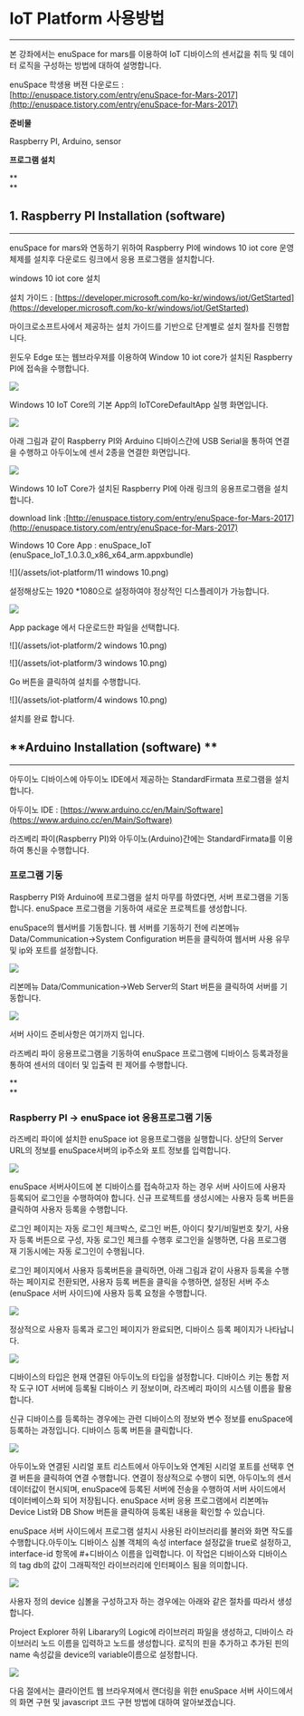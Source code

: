 # **IoT Platform 사용방법**

---

본 강좌에서는 enuSpace for mars를 이용하여 IoT 디바이스의 센서값을 취득 및 데이터 로직을 구성하는 방법에 대하여 설명합니다.

enuSpace 학생용 버젼 다운로드 : [http://enuspace.tistory.com/entry/enuSpace-for-Mars-2017](http://enuspace.tistory.com/entry/enuSpace-for-Mars-2017)

**준비물**

Raspberry PI, Arduino, sensor

**프로그램 설치**

**    
**

## **1. Raspberry PI Installation \(software\)**

---

enuSpace for mars와 연동하기 위하여 Raspberry PI에 windows 10 iot core 운영체제를 설치후 다운로드 링크에서 응용 프로그램을 설치합니다.

windows 10 iot core 설치

설치 가이드 : [https://developer.microsoft.com/ko-kr/windows/iot/GetStarted](https://developer.microsoft.com/ko-kr/windows/iot/GetStarted)

마이크로소프트사에서 제공하는 설치 가이드를 기반으로 단계별로 설치 절차를 진행합니다.

윈도우 Edge 또는 웹브라우져를 이용하여 Window 10 iot core가 설치된 Raspberry PI에 접속을 수행합니다.

![](/assets/iot-platform/iot1.png)

Windows 10 IoT Core의 기본 App의 IoTCoreDefaultApp 실행 화면입니다.

![](/assets/iot-platform/iot2.png)

아래 그림과 같이 Raspberry PI와 Arduino 디바이스간에 USB Serial을 통하여 연결을 수행하고 아두이노에 센서 2종을 연결한 화면입니다.

![](/assets/iot-platform/iot3.png)

Windows 10 IoT Core가 설치된 Raspberry PI에 아래 링크의 응용프로그램을 설치합니다.

download link :[http://enuspace.tistory.com/entry/enuSpace-for-Mars-2017](http://enuspace.tistory.com/entry/enuSpace-for-Mars-2017)

Windows 10 Core App : enuSpace\_IoT \(enuSpace\_IoT\_1.0.3.0\_x86\_x64\_arm.appxbundle\)

![](/assets/iot-platform/11 windows 10.png)

설정해상도는 1920 \*1080으로 설정하여야 정상적인 디스플레이가 가능합니다.

![](/assets/iot-platform/1_windows_10.png)

App package 에서 다운로드한 파일을 선택합니다.

![](/assets/iot-platform/2 windows 10.png)

![](/assets/iot-platform/3 windows 10.png)

Go 버튼을 클릭하여 설치를 수행합니다.

![](/assets/iot-platform/4 windows 10.png)

설치를 완료 합니다.



## **Arduino Installation \(software\) **

---

아두이노 디바이스에 아두이노 IDE에서 제공하는 StandardFirmata 프로그램을 설치합니다.

아두이노 IDE : [https://www.arduino.cc/en/Main/Software](https://www.arduino.cc/en/Main/Software)

라즈베리 파이\(Raspberry PI\)와 아두이노\(Arduino\)간에는 StandardFirmata를 이용하여 통신을 수행합니다.

### **프로그램 기동**

Raspberry PI와 Arduino에 프로그램을 설치 마무를 하였다면, 서버 프로그램을 기동합니다. enuSpace 프로그램을 기동하여 새로운 프로젝트를 생성합니다.

enuSpace의 웹서버를 기동합니다. 웹 서버를 기동하기 전에 리본메뉴 Data/Communication-&gt;System Configuration 버튼을 클릭하여 웹서버 사용 유무 및 ip와 포트를 설정합니다.

![](/assets/iot-platform/iot4.png)

리본메뉴 Data/Communication-&gt;Web Server의 Start 버튼을 클릭하여 서버를 기동합니다.

![](/assets/iot-platform/web_server.png)

서버 사이드 준비사항은 여기까지 입니다.

라즈베리 파이 응용프로그램을 기동하여 enuSpace 프로그램에 디바이스 등록과정을 통하여 센서의 데이터 및 입출력 핀 제어를 수행합니다.

**    
**

### **Raspberry PI -&gt; enuSpace iot 응용프로그램 기동**

라즈베리 파이에 설치한 enuSpace iot 응용프로그램을 실행합니다. 상단의 Server URL의 정보를 enuSpace서버의 ip주소와 포트 정보를 입력합니다.

![](/assets/iot-platform/Rasp1.png)

enuSpace 서버사이드에 본 디바이스를 접속하고자 하는 경우 서버 사이드에 사용자 등록되어 로그인을 수행하여야 합니다. 신규 프로젝트를 생성시에는 사용자 등록 버튼을 클릭하여 사용자 등록을 수행합니다.

로그인 페이지는 자동 로그인 체크박스, 로그인 버튼, 아이디 찾기/비밀번호 찾기, 사용자 등록 버튼으로 구성, 자동 로그인 체크를 수행후 로그인을 실행하면, 다음 프로그램 재 기동시에는 자동 로그인이 수행됩니다.

로그인 페이지에서 사용자 등록버튼을 클릭하면, 아래 그림과 같이 사용자 등록을 수행하는 페이지로 전환되면, 사용자 등록 버튼을 클릭을 수행하면, 설정된 서버 주소\(enuSpace 서버 사이드\)에 사용자 등록 요청을 수행합니다.

![](/assets/iot-platform/iot5.png)

정상적으로 사용자 등록과 로그인 페이지가 완료되면, 디바이스 등록 페이지가 나타납니다.

![](/assets/iot-platform/iot6.png)

디바이스의 타입은 현재 연결된 아두이노의 타입을 설정합니다. 디바이스 키는 통합 저작 도구 IOT 서버에 등록될 디바이스 키 정보이며, 라즈베리 파이의 시스템 이름을 활용합니다.

신규 디바이스를 등록하는 경우에는 관련 디바이스의 정보와 변수 정보를 enuSpace에 등록하는 과정입니다. 디바이스 등록 버튼을 클릭합니다.

![](/assets/iot-platform/Rasp2.png)

아두이노와 연결된 시리얼 포트 리스트에서 아두이노와 연계된 시리얼 포트를 선택후 연결 버튼을 클릭하여 연결 수행합니다. 연결이 정상적으로 수행이 되면, 아두이노의 센서 데이터값이 현시되며, enuSpace에 등록된 서버에 전송을 수행하여 서버 사이드에서 데이터베이스화 되어 저장됩니다. enuSpace 서버 응용 프로그램에서 리본메뉴 Device List와 DB Show 버튼을 클릭하여 등록된 내용을 확인할 수 있습니다.

enuSpace 서버 사이드에서 프로그램 설치시 사용된 라이브러리를 불러와 화면 작도를 수행합니다.아두이노 디바이스 심볼 객체의 속성 interface 설정값을 true로 설정하고, interface-id 항목에 \#+디바이스 이름을 입력합니다. 이 작업은 디바이스와 디바이스의 tag db의 값이 그래픽적인 라이브러리에 인터페이스 됨을 의미합니다.

![](/assets/iot-platform/Rasp3.png)

사용자 정의 device 심볼을 구성하고자 하는 경우에는 아래와 같은 절차를 따라서 생성합니다.

Project Explorer 하위 Libarary의 Logic에 라이브러리 파일을 생성하고, 디바이스 라이브러리 노드 이름을 입력하고 노드를 생성합니다. 로직의 핀을 추가하고 추가된 핀의 name 속성값을 device의 variable이름으로 설정합니다.

![](/assets/iot-platform/Rasp4.png)

다음 절에서는 클라이언트 웹 브라우져에서 랜더링을 위한 enuSpace 서버 사이드에서의 화면 구현 및 javascript 코드 구현 방법에 대하여 알아보겠습니다.



